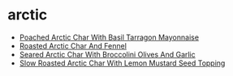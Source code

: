 # arctic

 * [Poached Arctic Char With Basil Tarragon Mayonnaise](index/p/poached-arctic-char-with-basil-tarragon-mayonnaise-51161420.json)
 * [Roasted Arctic Char And Fennel](index/r/roasted-arctic-char-and-fennel-236396.json)
 * [Seared Arctic Char With Broccolini Olives And Garlic](index/s/seared-arctic-char-with-broccolini-olives-and-garlic-241323.json)
 * [Slow Roasted Arctic Char With Lemon Mustard Seed Topping](index/s/slow-roasted-arctic-char-with-lemon-mustard-seed-topping-355893.json)
